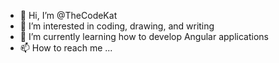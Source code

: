 - 👋 Hi, I’m @TheCodeKat
- 👀 I’m interested in coding, drawing, and writing
- 🌱 I’m currently learning how to develop Angular applications
- 📫 How to reach me ...

<!---
TheCodeKat/TheCodeKat is a ✨ special ✨ repository because its `README.md` (this file) appears on your GitHub profile.
You can click the Preview link to take a look at your changes.
--->

